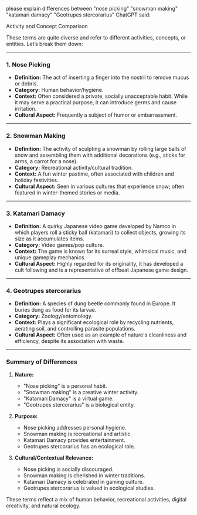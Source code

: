 please explain differences between "nose picking" "snowman making" "katamari damacy" "Geotrupes stercorarius" 
ChatGPT said:


Activity and Concept Comparison

These terms are quite diverse and refer to different activities, concepts, or entities. Let’s break them down:

---

### **1. Nose Picking**
- **Definition:** The act of inserting a finger into the nostril to remove mucus or debris.
- **Category:** Human behavior/hygiene.
- **Context:** Often considered a private, socially unacceptable habit. While it may serve a practical purpose, it can introduce germs and cause irritation.
- **Cultural Aspect:** Frequently a subject of humor or embarrassment.

---

### **2. Snowman Making**
- **Definition:** The activity of sculpting a snowman by rolling large balls of snow and assembling them with additional decorations (e.g., sticks for arms, a carrot for a nose).
- **Category:** Recreational activity/cultural tradition.
- **Context:** A fun winter pastime, often associated with children and holiday festivities.
- **Cultural Aspect:** Seen in various cultures that experience snow; often featured in winter-themed stories or media.

---

### **3. Katamari Damacy**
- **Definition:** A quirky Japanese video game developed by Namco in which players roll a sticky ball (katamari) to collect objects, growing its size as it accumulates items.
- **Category:** Video games/pop culture.
- **Context:** The game is known for its surreal style, whimsical music, and unique gameplay mechanics.
- **Cultural Aspect:** Highly regarded for its originality, it has developed a cult following and is a representative of offbeat Japanese game design.

---

### **4. Geotrupes stercorarius**
- **Definition:** A species of dung beetle commonly found in Europe. It buries dung as food for its larvae.
- **Category:** Zoology/entomology.
- **Context:** Plays a significant ecological role by recycling nutrients, aerating soil, and controlling parasite populations.
- **Cultural Aspect:** Often used as an example of nature's cleanliness and efficiency, despite its association with waste.

---

### **Summary of Differences**
1. **Nature:**  
   - "Nose picking" is a personal habit.  
   - "Snowman making" is a creative winter activity.  
   - "Katamari Damacy" is a virtual game.  
   - "Geotrupes stercorarius" is a biological entity.  

2. **Purpose:**  
   - Nose picking addresses personal hygiene.  
   - Snowman making is recreational and artistic.  
   - Katamari Damacy provides entertainment.  
   - Geotrupes stercorarius has an ecological role.  

3. **Cultural/Contextual Relevance:**  
   - Nose picking is socially discouraged.  
   - Snowman making is cherished in winter traditions.  
   - Katamari Damacy is celebrated in gaming culture.  
   - Geotrupes stercorarius is valued in ecological studies.  

These terms reflect a mix of human behavior, recreational activities, digital creativity, and natural ecology.
